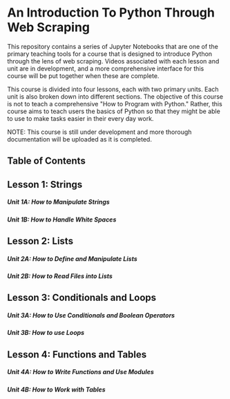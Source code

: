 # An Introduction To Python Through Web Scraping

This repository contains a series of Jupyter Notebooks that are one of the primary teaching tools for a course that is designed to introduce Python through the lens of web scraping. Videos associated with each lesson and unit are in development, and a more comprehensive interface for this course will be put together when these are complete.

This course is divided into four lessons, each with two primary units. Each unit is also broken down into different sections. The objective of this course is not to teach a comprehensive "How to Program with Python." Rather, this course aims to teach users the basics of Python so that they might be able to use to make tasks easier in their every day work.

NOTE: This course is still under development and more thorough documentation will be uploaded as it is completed.

## Table of Contents

## Lesson 1: Strings

##### Unit 1A: How to Manipulate Strings

##### Unit 1B: How to Handle White Spaces

## Lesson 2: Lists

##### Unit 2A: How to Define and Manipulate Lists

##### Unit 2B: How to Read Files into Lists

## Lesson 3: Conditionals and Loops

##### Unit 3A: How to Use Conditionals and Boolean Operators

##### Unit 3B: How to use Loops

## Lesson 4: Functions and Tables

##### Unit 4A: How to Write Functions and Use Modules

##### Unit 4B: How to Work with Tables

